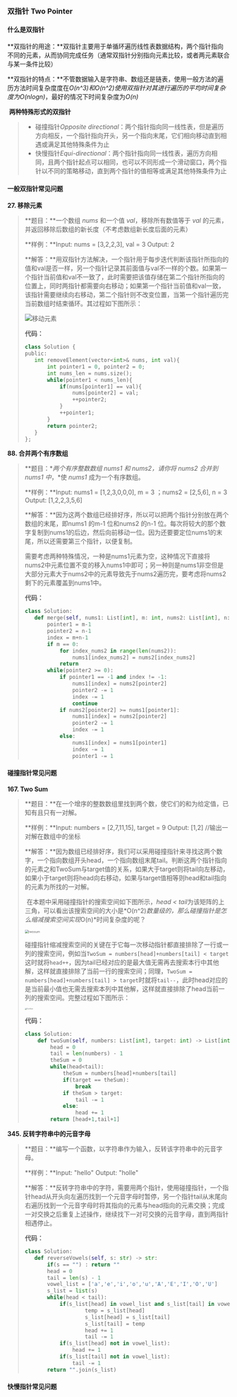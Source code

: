 ### 双指针 Two Pointer

#### 什么是双指针

​	**双指针的用途：**双指针主要用于单循环遍历线性表数据结构，两个指针指向不同的元素，从而协同完成任务（通常双指针分别指向元素比较，或者两元素联合与某一条件比较）

​	**双指针的特点：**不管数据输入是字符串、数组还是链表，使用一般方法的遍历方法时间复杂度度在*O(n^3)*和*O(n^2)*使用双指针对其进行遍历的平均时间复杂度为*O(nlogn)*，最好的情况下时间复杂度为*O(n)*

​	**两种特殊形式的双指针**

> * 碰撞指针*Opposite directional*：两个指针指向同一线性表，但是遍历方向相反，一个指针指向开头，另一个指向末尾，它们相向移动直到相遇或满足其他特殊条件为止
> * 快慢指针*Equi-directional*：两个指针指向同一线性表，遍历方向相同，且两个指针起点可以相同，也可以不同形成一个滑动窗口，两个指针以不同的策略移动，直到两个指针的值相等或满足其他特殊条件为止

#### 一般双指针常见问题

**27. 移除元素**

>**题目：**一个数组 *nums* 和一个值 *val*，移除所有数值等于 *val* 的元素，并返回移除后数组的新长度（不考虑数组新长度后面的元素）
>
>**样例：**Input:  nums = [3,2,2,3], val = 3     Output: 2
>
>**解答：**用双指针方法解决，一个指针用于每步迭代判断该指针所指向的值和val是否一样，另一个指针记录其前面值与val不一样的个数。如果第一个指针当前值和val不一致了，此时需要把该值存储在第二个指针所指向的位置上，同时两指针都需要向右移动；如果第一个指针当前值和val一致，该指针需要继续向右移动，第二个指针则不改变位置，当第一个指针遍历完当前数组时结束循环。其过程如下图所示：
>
><img src="D:\01BasicLearning\02DataStructure\TwoPointer\移动元素.gif" alt="移动元素" style="zoom:100%;" />
>
>**代码：**
>
>```python
>class Solution {
>public:
>    int removeElement(vector<int>& nums, int val){
>        int pointer1 = 0, pointer2 = 0;
>        int nums_len = nums.size();
>        while(pointer1 < nums_len){
>            if(nums[pointer1] == val){
>                nums[pointer2] = val;
>                ++pointer2;
>            }
>            ++pointer1;
>        }
>        return pointer2;
>    }
>};
>```

**88. 合并两个有序数组**

>**题目：**两个有序整数数组 *nums1* 和 *nums2*，请你将 *nums2* 合并到 *nums1* 中*，*使 *nums1* 成为一个有序数组。
>
>**样例：**Input: nums1 = [1,2,3,0,0,0], m = 3 ；nums2 = [2,5,6], n = 3    Output: [1,2,2,3,5,6]
>
>**解答：**因为这两个数组已经排好序，所以可以把两个指针分别放在两个数组的末尾，即nums1 的m-1 位和nums2 的n-1 位。每次将较大的那个数字复制到nums1的后边，然后向前移动一位。因为还要要定位nums1的末尾，所以还需要第三个指针，以便复制。
>
>需要考虑两种特殊情况，一种是nums1元素为空，这种情况下直接将nums2中元素位置不变的移入nums1中即可；另一种则是nums1非空但是大部分元素大于nums2中的元素导致先于nums2遍历完，要考虑将nums2剩下的元素覆盖到nums1中。
>
>**代码：**
>
>```python
>class Solution:
>    def merge(self, nums1: List[int], m: int, nums2: List[int], n: int) -> None:
>        pointer1 = m-1
>        pointer2 = n-1
>        index = m+n-1
>        if m == 0:
>            for index_nums2 in range(len(nums2)):
>                nums1[index_nums2] = nums2[index_nums2]
>            return
>        while(pointer2 >= 0):
>            if pointer1 == -1 and index != -1:
>                nums1[index] = nums2[pointer2]
>                pointer2 -= 1
>                index -= 1
>                continue
>            if nums2[pointer2] >= nums1[pointer1]:
>                nums1[index] = nums2[pointer2]
>                pointer2 -= 1
>                index -= 1
>            else:
>                nums1[index] = nums1[pointer1]
>                index -= 1
>                pointer1 -= 1
>```

#### 碰撞指针常见问题

**167. Two Sum**

> **题目：**在一个增序的整数数组里找到两个数，使它们的和为给定值，已知有且只有一对解。
>
> **样例：**Input: numbers = [2,7,11,15], target = 9     Output: [1,2]  //输出一对解在数组中的坐标
>
> **解答：**因为数组已经排好序，我们可以采用碰撞指针来寻找这两个数字，一个指向数组开头head，一个指向数组末尾tail。判断这两个指针指向的元素之和TwoSum与target值的关系，如果大于target则将tail向左移动，如果小于target则将head向右移动，如果与target值相等则head和tail指向的元素为所找的一对解。
>
> ​	在本题中采用碰撞指针的搜索空间如下图所示，*head < tail*为该矩阵的上三角，可以看出该搜索空间的大小是*O(n^2)*数量级的，那么碰撞指针是怎么缩减搜索空间实现*O(n)*时间复杂度的呢？
>
> <img src="D:\01BasicLearning\02DataStructure\TwoPointer\twosum.png" alt="twosum" style="zoom:50%;" />
>
> ​	碰撞指针缩减搜索空间的关键在于它每一次移动指针都直接排除了一行或一列的搜索空间，例如当`TwoSum = numbers[head]+numbers[tail] < target`这时就将`head++`，因为tail已经对应的是最大值无需再去搜索本行中其他解，这样就直接排除了当前一行的搜索空间；同理，`TwoSum = numbers[head]+numbers[tail] > target`时就将`tail--`，此时head对应的是当前最小值也无需去搜索本列中其他解，这样就直接排除了head当前一列的搜索空间。完整过程如下图所示：
>
> <img src="D:\01BasicLearning\02DataStructure\TwoPointer\TwoSum.gif" alt="TwoSum" style="zoom: 25%;" />
>
> **代码：**
>
> ```python
> class Solution:
>     def twoSum(self, numbers: List[int], target: int) -> List[int]:
>         head = 0
>         tail = len(numbers) - 1
>         theSum = 0
>         while(head<tail):
>             theSum = numbers[head]+numbers[tail]
>             if(target == theSum):
>                 break
>             if theSum > target:
>                 tail -= 1
>             else:
>                 head += 1
>         return [head+1,tail+1]
> ```

**345. 反转字符串中的元音字母**

>**题目：**编写一个函数，以字符串作为输入，反转该字符串中的元音字母。
>
>**样例：**Input: "hello"    Output: "holle" 
>
>**解答：**反转字符串中的字符，需要用两个指针，使用碰撞指针，一个指针head从开头向左遍历找到一个元音字母时暂停，另一个指针tail从末尾向右遍历找到一个元音字母时将其指向的元素与head指向的元素交换；完成一对交换之后重复上述操作，继续找下一对可交换的元音字母，直到两指针相遇停止。
>
>**代码：**
>
>```python
>class Solution:
>    def reverseVowels(self, s: str) -> str:
>        if(s == "") : return ""
>        head = 0
>        tail = len(s) - 1
>        vowel_list = ['a','e','i','o','u','A','E','I','O','U']
>        s_list = list(s)
>        while(head < tail):
>            if(s_list[head] in vowel_list and s_list[tail] in vowel_list):
>                    temp = s_list[head]
>                    s_list[head] = s_list[tail]
>                    s_list[tail] = temp
>                    head += 1
>                    tail -= 1
>            if(s_list[head] not in vowel_list):
>                head += 1
>            if(s_list[tail] not in vowel_list):
>                tail -= 1
>        return "".join(s_list)
>```



#### 快慢指针常见问题

